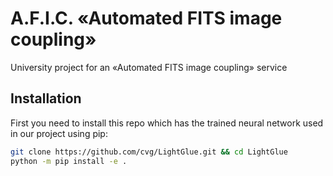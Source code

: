 # A.F.I.C. «Automated FITS image coupling»
University project for an «Automated FITS image coupling» service

## Installation 

First you need to install this repo which has the trained neural network used in our project using pip:

```bash
git clone https://github.com/cvg/LightGlue.git && cd LightGlue
python -m pip install -e .
```

